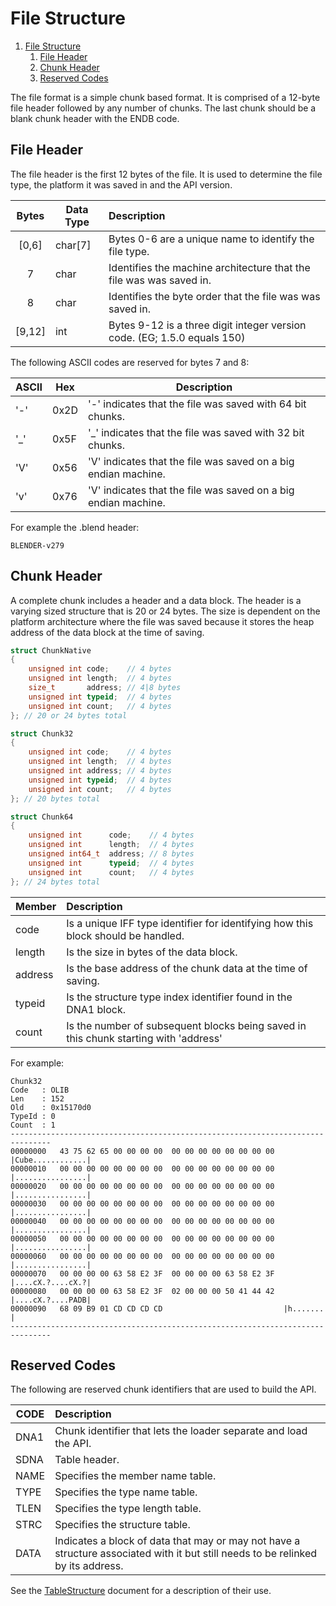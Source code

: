 # File Structure

1. [File Structure](#file-structure)
   1. [File Header](#file-header)
   2. [Chunk Header](#chunk-header)
   3. [Reserved Codes](#reserved-codes)

The file format is a simple chunk based format. It is comprised of a 12-byte file header followed by any number of chunks. The last chunk should be a blank chunk header with the ENDB code.

## File Header

The file header is the first 12 bytes of the file. It is used to determine the file type, the platform it was saved in and the API version.

| Bytes  | Data Type | Description                                                              |
| :----: | --------- | :----------------------------------------------------------------------- |
| [0,6]  | char[7]   | Bytes 0-6 are a unique name to identify the file type.                   |
|   7    | char      | Identifies the machine architecture that the file was was saved in.      |
|   8    | char      | Identifies the byte order that the file was was saved in.                |
| [9,12] | int       | Bytes 9-12 is a three digit integer version code. (EG; 1.5.0 equals 150) |

The following ASCII codes are reserved for bytes 7 and 8:

| ASCII | Hex  | Description                                                    |
| ----- | ---- | -------------------------------------------------------------- |
| '-'   | 0x2D | '-' indicates that the file was saved with 64 bit chunks.      |
| '_'   | 0x5F | '_' indicates that the file was saved with 32 bit chunks.      |
| 'V'   | 0x56 | 'V' indicates that the file was saved on a big endian machine. |
| 'v'   | 0x76 | 'V' indicates that the file was saved on a big endian machine. |

For example the .blend header:

```blend
BLENDER-v279
```

## Chunk Header

A complete chunk includes a header and a data block. The header is a varying sized structure that is 20 or 24 bytes. The size is dependent on the platform architecture where the file was saved because it stores the heap address of the data block at the time of saving.

```c++
struct ChunkNative
{
    unsigned int code;    // 4 bytes
    unsigned int length;  // 4 bytes
    size_t       address; // 4|8 bytes
    unsigned int typeid;  // 4 bytes
    unsigned int count;   // 4 bytes
}; // 20 or 24 bytes total

struct Chunk32
{
    unsigned int code;    // 4 bytes
    unsigned int length;  // 4 bytes
    unsigned int address; // 4 bytes
    unsigned int typeid;  // 4 bytes
    unsigned int count;   // 4 bytes
}; // 20 bytes total

struct Chunk64
{
    unsigned int      code;    // 4 bytes
    unsigned int      length;  // 4 bytes
    unsigned int64_t  address; // 8 bytes
    unsigned int      typeid;  // 4 bytes
    unsigned int      count;   // 4 bytes
}; // 24 bytes total
```

| Member  | Description                                                                          |
| ------- | :----------------------------------------------------------------------------------- |
| code    | Is a unique IFF type identifier for identifying how this block should be handled.    |
| length  | Is the size in bytes of the data block.                                              |
| address | Is the base address of the chunk data at the time of saving.                         |
| typeid  | Is the structure type index identifier found in the DNA1 block.                      |
| count   | Is the number of subsequent blocks being saved in this chunk starting with 'address' |

For example:

```hex
Chunk32
Code   : OLIB
Len    : 152
Old    : 0x15170d0
TypeId : 0
Count  : 1
-------------------------------------------------------------------------------
00000000   43 75 62 65 00 00 00 00  00 00 00 00 00 00 00 00  |Cube............|
00000010   00 00 00 00 00 00 00 00  00 00 00 00 00 00 00 00  |................|
00000020   00 00 00 00 00 00 00 00  00 00 00 00 00 00 00 00  |................|
00000030   00 00 00 00 00 00 00 00  00 00 00 00 00 00 00 00  |................|
00000040   00 00 00 00 00 00 00 00  00 00 00 00 00 00 00 00  |................|
00000050   00 00 00 00 00 00 00 00  00 00 00 00 00 00 00 00  |................|
00000060   00 00 00 00 00 00 00 00  00 00 00 00 00 00 00 00  |................|
00000070   00 00 00 00 63 58 E2 3F  00 00 00 00 63 58 E2 3F  |....cX.?....cX.?|
00000080   00 00 00 00 63 58 E2 3F  02 00 00 00 50 41 44 42  |....cX.?....PADB|
00000090   68 09 B9 01 CD CD CD CD                           |h.......        |
-------------------------------------------------------------------------------

```


## Reserved Codes

The following are reserved chunk identifiers that are used to build the API.  

| CODE | Description                                                                                                                      |
| ---- | :------------------------------------------------------------------------------------------------------------------------------- |
| DNA1 | Chunk identifier that lets the loader separate and load the API.                                                                 |
| SDNA | Table header.                                                                                                                    |
| NAME | Specifies the member name table.                                                                                                 |
| TYPE | Specifies the type name table.                                                                                                   |
| TLEN | Specifies the type length table.                                                                                                 |
| STRC | Specifies the structure table.                                                                                                   |
| DATA | Indicates a block of data that may or may not have a structure associated with it but still needs to be relinked by its address. |

See the [TableStructure](TableStructure.md) document for a description of their use.

